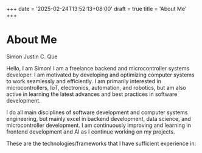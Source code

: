 +++
date = '2025-02-24T13:52:13+08:00'
draft = true
title = 'About Me'
+++

# About Me 

Simon Justin C. Que

Hello, I am Simon! I am a freelance backend and microcontroller systems developer. I am motivated by developing and optimizing computer systems to work seamlessly and efficiently. I am primarily interested in microcontrollers, IoT, electronics, automation, and robotics, but am also active in learning the latest advances and best practices in software development.

I do all main disciplines of software development and computer systems engineering, but mainly excel in backend development, data science, and microcontroller development. I am continuously improving and learning in frontend development and AI as I continue working on my projects.

These are the technologies/frameworks that I have sufficient experience in: